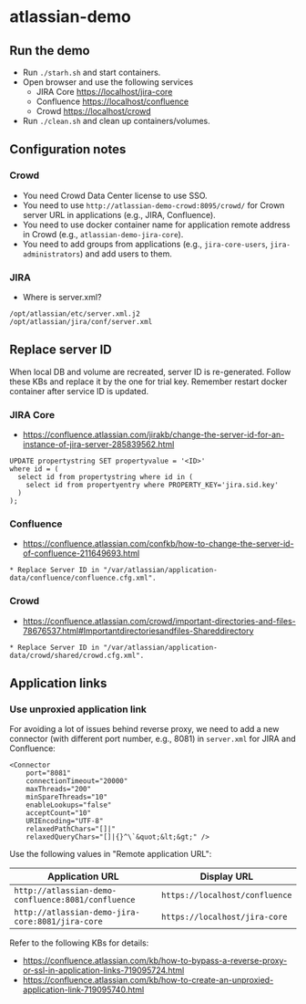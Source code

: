# atlassian-demo

## Run the demo

* Run `./starh.sh` and start containers.
* Open browser and use the following services
  * JIRA Core <https://localhost/jira-core>
  * Confluence <https://localhost/confluence>
  * Crowd <https://localhost/crowd>
* Run `./clean.sh` and clean up containers/volumes.

## Configuration notes

### Crowd

* You need Crowd Data Center license to use SSO.
* You need to use `http://atlassian-demo-crowd:8095/crowd/` for Crown server URL in applications (e.g., JIRA, Confluence).
* You need to use docker container name for application remote address in Crowd (e.g., `atlassian-demo-jira-core`).
* You need to add groups from applications (e.g., `jira-core-users`, `jira-administrators`) and add users to them.

### JIRA

* Where is server.xml?

```
/opt/atlassian/etc/server.xml.j2
/opt/atlassian/jira/conf/server.xml
```

## Replace server ID

When local DB and volume are recreated, server ID is re-generated. Follow these KBs and replace it by the one for trial key. Remember restart docker container after service ID is updated.

### JIRA Core

* <https://confluence.atlassian.com/jirakb/change-the-server-id-for-an-instance-of-jira-server-285839562.html>

```
UPDATE propertystring SET propertyvalue = '<ID>'
where id = (
  select id from propertystring where id in (
    select id from propertyentry where PROPERTY_KEY='jira.sid.key'
  )
);
```

### Confluence

* <https://confluence.atlassian.com/confkb/how-to-change-the-server-id-of-confluence-211649693.html>

```  
* Replace Server ID in "/var/atlassian/application-data/confluence/confluence.cfg.xml".
```

### Crowd

* <https://confluence.atlassian.com/crowd/important-directories-and-files-78676537.html#Importantdirectoriesandfiles-Shareddirectory>

```  
* Replace Server ID in "/var/atlassian/application-data/crowd/shared/crowd.cfg.xml".
```

## Application links

### Use unproxied application link

For avoiding a lot of issues behind reverse proxy, we need to add a new connector (with different port number, e.g., 8081) in `server.xml` for JIRA and Confluence:

```
<Connector
    port="8081"
    connectionTimeout="20000"
    maxThreads="200"
    minSpareThreads="10" 
    enableLookups="false"
    acceptCount="10"
    URIEncoding="UTF-8"
    relaxedPathChars="[]|"
    relaxedQueryChars="[]|{}^\`&quot;&lt;&gt;" />
```

Use the following values in "Remote application URL":

|Application URL|Display URL|
|---|---|
|`http://atlassian-demo-confluence:8081/confluence`|`https://localhost/confluence`|
|`http://atlassian-demo-jira-core:8081/jira-core`|`https://localhost/jira-core`|

Refer to the following KBs for details:
* <https://confluence.atlassian.com/kb/how-to-bypass-a-reverse-proxy-or-ssl-in-application-links-719095724.html>
* <https://confluence.atlassian.com/kb/how-to-create-an-unproxied-application-link-719095740.html>
